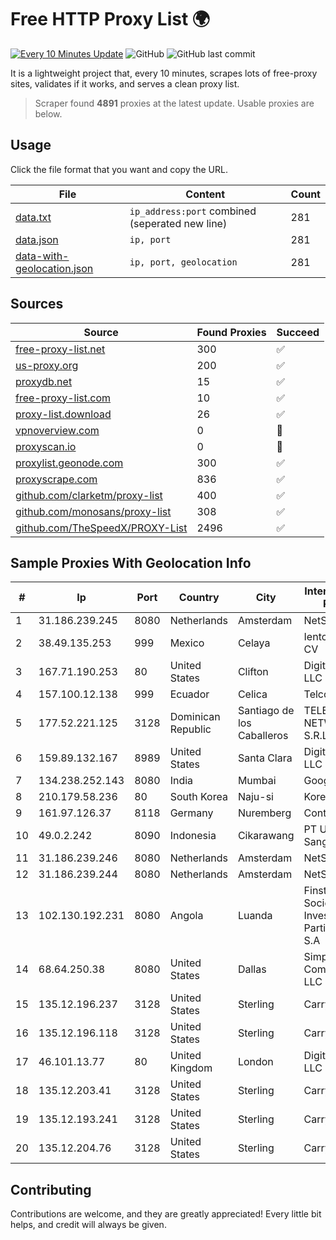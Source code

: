 
# Free HTTP Proxy List 🌍

[![Every 10 Minutes Update](https://github.com/mertguvencli/http-proxy-list/actions/workflows/main.yml/badge.svg?branch=main)](https://github.com/mertguvencli/http-proxy-list/actions/workflows/main.yml)
![GitHub](https://img.shields.io/github/license/mertguvencli/http-proxy-list)
![GitHub last commit](https://img.shields.io/github/last-commit/mertguvencli/http-proxy-list)

It is a lightweight project that, every 10 minutes, scrapes lots of free-proxy sites, validates if it works, and serves a clean proxy list.


> Scraper found **4891** proxies at the latest update. Usable proxies are below.

## Usage

Click the file format that you want and copy the URL.


|File|Content|Count|
|----|-------|-----|
|[data.txt](https://raw.githubusercontent.com/mertguvencli/http-proxy-list/main/proxy-list/data.txt)|`ip_address:port` combined (seperated new line)|281|
|[data.json](https://raw.githubusercontent.com/mertguvencli/http-proxy-list/main/proxy-list/data.json)|`ip, port`|281|
|[data-with-geolocation.json](https://raw.githubusercontent.com/mertguvencli/http-proxy-list/main/proxy-list/data-with-geolocation.json)|`ip, port, geolocation`|281|

## Sources

|Source|Found Proxies|Succeed|
|------|-------------|-------|
|[free-proxy-list.net](https://free-proxy-list.net)|300|✅|
|[us-proxy.org](https://www.us-proxy.org)|200|✅|
|[proxydb.net](http://proxydb.net)|15|✅|
|[free-proxy-list.com](https://free-proxy-list.com/?page=&port=&type%5B%5D=http&type%5B%5D=https&up_time=0&search=Search)|10|✅|
|[proxy-list.download](https://www.proxy-list.download/HTTP)|26|✅|
|[vpnoverview.com](https://vpnoverview.com/privacy/anonymous-browsing/free-proxy-servers)|0|🚫|
|[proxyscan.io](https://www.proxyscan.io)|0|🚫|
|[proxylist.geonode.com](https://proxylist.geonode.com/api/proxy-list?limit=300&page=1&sort_by=lastChecked&sort_type=desc&protocols=http,https)|300|✅|
|[proxyscrape.com](https://api.proxyscrape.com/v2/?request=displayproxies&protocol=http&timeout=10000&country=all&ssl=all&anonymity=all)|836|✅|
|[github.com/clarketm/proxy-list](https://raw.githubusercontent.com/clarketm/proxy-list/master/proxy-list-raw.txt)|400|✅|
|[github.com/monosans/proxy-list](https://raw.githubusercontent.com/monosans/proxy-list/main/proxies/http.txt)|308|✅|
|[github.com/TheSpeedX/PROXY-List](https://raw.githubusercontent.com/TheSpeedX/PROXY-List/master/http.txt)|2496|✅|


## Sample Proxies With Geolocation Info

|#|Ip|Port|Country|City|Internet Service Provider|
|-|--|----|-------|----|-------------------------|
|1|31.186.239.245|8080|Netherlands|Amsterdam|NetSkope Inc|
|2|38.49.135.253|999|Mexico|Celaya|Ientc S De RL De CV|
|3|167.71.190.253|80|United States|Clifton|DigitalOcean, LLC|
|4|157.100.12.138|999|Ecuador|Celica|Telconet S.A|
|5|177.52.221.125|3128|Dominican Republic|Santiago de los Caballeros|TELERY NETWORKS, S.R.L|
|6|159.89.132.167|8989|United States|Santa Clara|DigitalOcean, LLC|
|7|134.238.252.143|8080|India|Mumbai|Google LLC|
|8|210.179.58.236|80|South Korea|Naju-si|Korea Telecom|
|9|161.97.126.37|8118|Germany|Nuremberg|Contabo GmbH|
|10|49.0.2.242|8090|Indonesia|Cikarawang|PT Usaha Adi Sanggoro|
|11|31.186.239.246|8080|Netherlands|Amsterdam|NetSkope Inc|
|12|31.186.239.244|8080|Netherlands|Amsterdam|NetSkope Inc|
|13|102.130.192.231|8080|Angola|Luanda|Finstar - Sociedade de Investimento e Participacoes S.A|
|14|68.64.250.38|8080|United States|Dallas|SimpleFiber Communications LLC|
|15|135.12.196.237|3128|United States|Sterling|Carrytel|
|16|135.12.196.118|3128|United States|Sterling|Carrytel|
|17|46.101.13.77|80|United Kingdom|London|DigitalOcean, LLC|
|18|135.12.203.41|3128|United States|Sterling|Carrytel|
|19|135.12.193.241|3128|United States|Sterling|Carrytel|
|20|135.12.204.76|3128|United States|Sterling|Carrytel|



## Contributing

Contributions are welcome, and they are greatly appreciated! Every
little bit helps, and credit will always be given.

